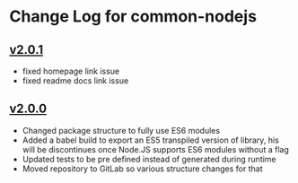 # Change Log for common-nodejs

## [v2.0.1](https://gitlab.com/openrail/uk/referencedata-nodejs/tags/v2.0.1)
* fixed homepage link issue
* fixed readme docs link issue

## [v2.0.0](https://gitlab.com/openrail/uk/referencedata-nodejs/tags/v2.0.0)
* Changed package structure to fully use ES6 modules
* Added a babel build to export an ES5 transpiled version of library, his will be discontinues once Node.JS supports ES6 modules without a flag
* Updated tests to be pre defined instead of generated during runtime
* Moved repository to GitLab so various structure changes for that

